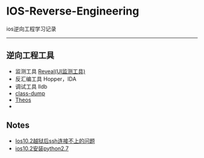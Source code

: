 # IOS-Reverse-Engineering
ios逆向工程学习记录

---

## 逆向工程工具

- 监测工具 [Reveal(UI监测工具)](/reveal.md)
- 反汇编工具 Hopper，IDA
- 调试工具 lldb
- [class-dump](/classdump.md)
- [Theos](/theos.md)
- ​

## Notes

- [Ios10.2越狱后ssh连接不上的问题](/ssh.md)
- [ios10.2安装python2.7](/python.md)